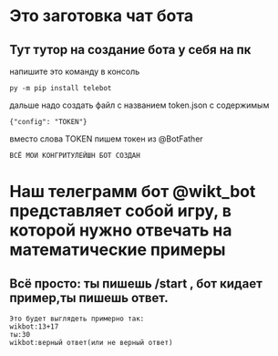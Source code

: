 # Это заготовка чат бота
## Тут тутор на создание бота у себя на пк
напишите это команду в консоль 
```
py -m pip install telebot
```
дальше надо создать файл с названием token.json с содержимым
```
{"config": "TOKEN"}
```
вместо слова TOKEN пишем токен из @BotFather
```
ВСЁ МОИ КОНГРИТУЛЕЙШН БОТ СОЗДАН
```

# Наш телеграмм бот @wikt_bot представляет собой игру, в которой нужно отвечать на математические примеры 
## Всё просто: ты пишешь /start , бот кидает пример,ты пишешь ответ.
```
Это будет выглядеть примерно так:
wikbot:13+17
ты:30
wikbot:верный ответ(или не верный ответ)
```

